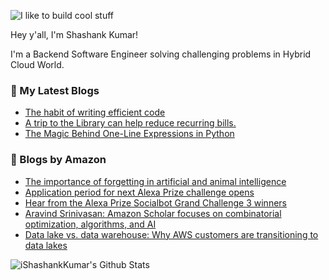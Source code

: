 ![I like to build cool stuff](https://res.cloudinary.com/dt8g3rhcy/image/upload/v1595929574/i_like_to_build_cool_shit._1_nzbwjh.png)

Hey y'all, I'm Shashank Kumar! 

I'm a Backend Software Engineer solving challenging problems in Hybrid Cloud World.

### 📕 My Latest Blogs
<!-- BLOG-POST-LIST:START -->
- [The habit of writing efficient code](https://medium.com/@ishashankkumar/the-habit-of-writing-efficient-code-153b05f04269?source=rss-d24dda280d5f------2)
- [A trip to the Library can help reduce recurring bills.](https://medium.com/swlh/a-trip-to-the-library-can-help-reduce-recurring-bills-23bca495cdf5?source=rss-d24dda280d5f------2)
- [The Magic Behind One-Line Expressions in Python](https://medium.com/swlh/the-magic-behind-one-line-expressions-in-python-816c10180c5c?source=rss-d24dda280d5f------2)
<!-- BLOG-POST-LIST:END -->

### 📕 Blogs by Amazon
<!-- AMAZON-BLOG-POST-LIST:START -->
- [The importance of forgetting in artificial and animal intelligence](https://www.amazon.science/blog/the-importance-of-forgetting-in-artificial-and-animal-intelligence)
- [Application period for next Alexa Prize challenge opens](https://www.amazon.science/academic-engagements/application-period-for-next-alexa-prize-challenge-opens)
- [Hear from the Alexa Prize Socialbot Grand Challenge 3 winners](https://www.amazon.science/videos-webinars/hear-from-the-alexa-prize-socialbot-grand-challenge-3-winners)
- [Aravind Srinivasan: Amazon Scholar focuses on combinatorial optimization, algorithms, and AI](https://www.amazon.science/working-at-amazon/aravind-srinivasan-amazon-scholar-focuses-on-combinatorial-optimization-algorithms-and-ai)
- [Data lake vs. data warehouse: Why AWS customers are transitioning to data lakes](https://www.amazon.science/videos-webinars/data-lake-vs-data-warehouse-why-aws-customers-are-transitioning-to-data-lakes)
<!-- AMAZON-BLOG-POST-LIST:END -->



<img align="center" alt="iShashankKumar's Github Stats" src="https://github-readme-stats.vercel.app/api?username=ishashankkumar&show_icons=true&hide_border=true" />
